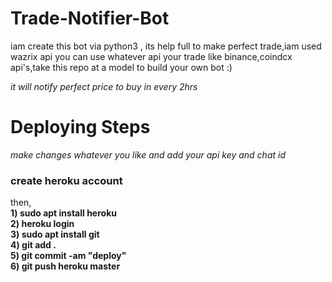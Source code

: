 # Trade-Notifier-Bot
iam create this bot via python3 , its help full to make perfect trade,iam used wazrix api you can use whatever api your trade like binance,coindcx api's,take this repo at a model to build your own bot :)<br>

*it will notify perfect price to buy in every 2hrs*
# Deploying Steps

*make changes whatever you like and add your api key and chat id*

### create heroku account 

then,<br>
**1) sudo apt install heroku**<br>
**2) heroku login**<br>
**3) sudo apt install git**<br>
**4) git add .**<br>
**5) git commit -am "deploy"**<br>
**6) git push heroku master**<br>


